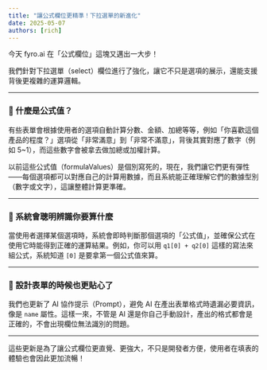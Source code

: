 ```yaml
---
title: "讓公式欄位更精準！下拉選單的新進化"
date: 2025-05-07
authors: [rich]
---
```


今天 fyro.ai 在「公式欄位」這塊又邁出一大步！

我們針對下拉選單（select）欄位進行了強化，讓它不只是選項的展示，還能支援背後更複雜的運算邏輯。

---

### 🎯 什麼是公式值？

有些表單會根據使用者的選項自動計算分數、金額、加總等等，例如「你喜歡這個產品的程度？」選項從「非常滿意」到「非常不滿意」，背後其實對應了數字（例如 5~1），而這些數字會被拿去做加總或加權計算。

以前這些公式值（formulaValues）是個別寫死的，現在，我們讓它們更有彈性——每個選項都可以對應自己的計算用數據，而且系統能正確理解它們的數據型別（數字或文字），這讓整體計算更準確。

---

### 🧠 系統會聰明辨識你要算什麼

當使用者選擇某個選項時，系統會即時判斷那個選項的「公式值」，並確保公式在使用它時能得到正確的運算結果。例如，你可以用 `q1[0] + q2[0]` 這樣的寫法來組公式，系統知道 `[0]` 是要拿第一個公式值來算。

---

### 📌 設計表單的時候也更貼心了

我們也更新了 AI 協作提示（Prompt），避免 AI 在產出表單格式時遺漏必要資訊，像是 `name` 屬性。這樣一來，不管是 AI 還是你自己手動設計，產出的格式都會是正確的，不會出現欄位無法識別的問題。

---

這些更新是為了讓公式欄位更直覺、更強大，不只是開發者方便，使用者在填表的體驗也會因此更加流暢！
